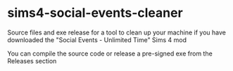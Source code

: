 # sims4-social-events-cleaner
Source files and exe release for a tool to clean up your machine if you have downloaded the "Social Events - Unlimited Time" Sims 4 mod

You can compile the source code or release a pre-signed exe from the Releases section